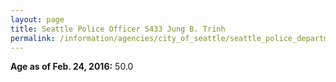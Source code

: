 ```yaml
---
layout: page
title: Seattle Police Officer 5433 Jung B. Trinh
permalink: /information/agencies/city_of_seattle/seattle_police_department/copbook/5433/
---
```


**Age as of Feb. 24, 2016:** 50.0
